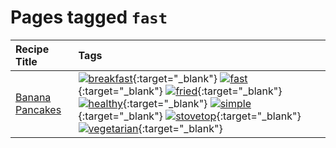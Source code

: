 # Pages tagged `fast`

|Recipe Title|Tags
|:---|:---|
|[Banana Pancakes](../recipes/bananapancakes.md)|[![breakfast](https://img.shields.io/badge/tag-breakfast-48e52e)](tags/breakfast.md){:target="_blank"} [![fast](https://img.shields.io/badge/tag-fast-29a3fa)](tags/fast.md){:target="_blank"} [![fried](https://img.shields.io/badge/tag-fried-379a95)](tags/fried.md){:target="_blank"} [![healthy](https://img.shields.io/badge/tag-healthy-7ca620)](tags/healthy.md){:target="_blank"} [![simple](https://img.shields.io/badge/tag-simple-61717a)](tags/simple.md){:target="_blank"} [![stovetop](https://img.shields.io/badge/tag-stovetop-9bf4b7)](tags/stovetop.md){:target="_blank"} [![vegetarian](https://img.shields.io/badge/tag-vegetarian-473080)](tags/vegetarian.md){:target="_blank"}|